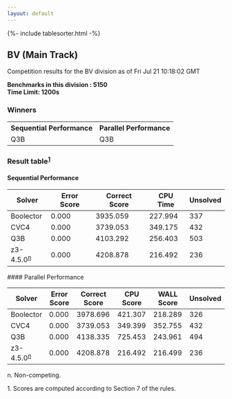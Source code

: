 ```yaml
---
layout: default
---
```

{%- include tablesorter.html -%}

##  BV (Main Track)

Competition results for the BV division as of Fri Jul 21 10:18:02 GMT

**Benchmarks in this division : 5150** 
<br/>
**Time Limit: 1200s**

### Winners
<table>
<tr>
<th class="center">Sequential Performance</th>
<th class="center">Parallel Performance</th>
</tr>
<tr class="center">
<td>Q3B</td>
<td>Q3B</td>
</tr>
</table>

### Result table<sup><a href="#fn1">1</a></sup>

#### Sequential Performance
<table id="sequential" class="result sorted">
<thead>
<tr>
<th class="center">Solver</th>
<th class="center">Error Score</th>
<th class="center">Correct Score</th>
<th class="center">CPU Time</th>
<th class="center">Unsolved</th>
</tr>
</thead>
<tr>
<td>Boolector</td>
<td class="right">0.000</td>
<td class="right">3935.059</td>
<td class="right">227.994</td>
<td class="right">337</td>
</tr>
<tr>
<td>CVC4</td>
<td class="right">0.000</td>
<td class="right">3739.053</td>
<td class="right">349.175</td>
<td class="right">432</td>
</tr>
<tr>
<td>Q3B</td>
<td class="right">0.000</td>
<td class="right">4103.292</td>
<td class="right">256.403</td>
<td class="right">503</td>
</tr>
<tr>
<td>z3-4.5.0<SUP><a href="#fn">n</a></SUP>
</td>
<td class="right">0.000</td>
<td class="right">4208.878</td>
<td class="right">216.492</td>
<td class="right">236</td>
</tr>

</table>
#### Parallel Performance
<table id="parallel" class="result sorted">
<thead>
<tr>
<th class="center">Solver</th>
<th class="center">Error Score</th>
<th class="center">Correct Score</th>
<th class="center">CPU Score</th>
<th class="center">WALL Score</th>
<th class="center">Unsolved</th>
</tr>
</thead>
<tr>
<td>Boolector</td>
<td class="right">0.000</td>
<td class="right">3978.696</td>
<td class="right">421.307</td>
<td class="right">218.289</td>
<td class="right">326</td>
</tr>
<tr>
<td>CVC4</td>
<td class="right">0.000</td>
<td class="right">3739.053</td>
<td class="right">349.399</td>
<td class="right">352.755</td>
<td class="right">432</td>
</tr>
<tr>
<td>Q3B</td>
<td class="right">0.000</td>
<td class="right">4138.335</td>
<td class="right">725.453</td>
<td class="right">243.961</td>
<td class="right">494</td>
</tr>
<tr>
<td>z3-4.5.0<SUP><a href="#fn">n</a></SUP>
</td>
<td class="right">0.000</td>
<td class="right">4208.878</td>
<td class="right">216.492</td>
<td class="right">216.499</td>
<td class="right">236</td>
</tr>
</table>
<span id="fn"> n. Non-competing.</span>

<span id="fn1"> 1. Scores are computed according to Section 7 of the rules.</span>


